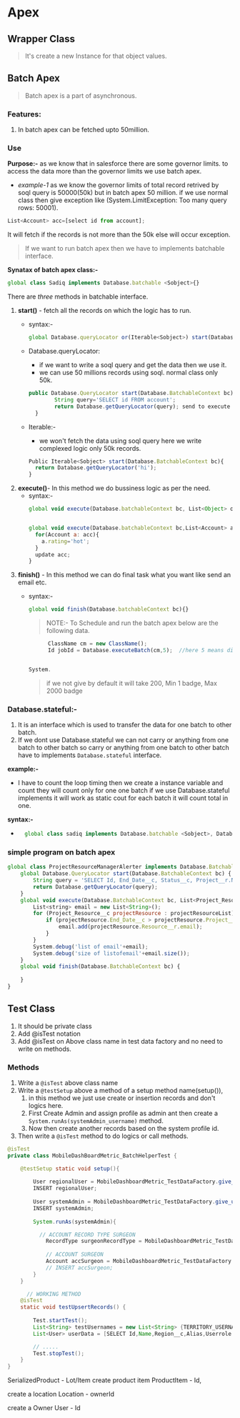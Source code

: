 # Apex

## Wrapper Class

> It's create a new Instance for that object values.

## Batch Apex

> Batch apex is a part of asynchronous. 

### Features:

1. In batch apex can be fetched upto 50million.

### Use 

**Purpose:-** as we know that in salesforce there are some governor limits. to access the data more than the governor limits we use batch apex.
  - *example-1* as we know the governor limits of total record retrived by soql query is 50000(50k) but in batch apex 50 million. if we use normal class then give exception like (System.LimitException: Too many query rows: 50001).

```js
List<Account> acc=[select id from account]; 
```
It will fetch if the records is not more than the 50k else will occur exception.

> If we want to run batch apex then we have to implements batchable interface.

		
**Synatax of batch apex class:-**

```js
global class Sadiq implements Database.batchable <Sobject>{}
```

There are *three* methods in batchable interface.

1. **start()** - fetch all the records on which the logic has to run.
    - syntax:-
      ```js
      global Database.queryLocator or(Iterable<Sobject>) start(Database.batchableContext bc){}
      ```
    -	Database.queryLocator:
        - if we want to write a soql query and get the data then we use it. 
        - we can use 50 millions records using soql. normal class only 50k.

        ```js
        public Database.QueryLocator start(Database.BatchableContext bc){
                String query='SELECT id FROM account';
                return Database.getQueryLocator(query); send to execute method.
          }
        ```
    - Iterable<Sobject>:-
        - we won't fetch the data using soql query here we write complexed logic only 50k records.
    
        ```js
        Public Iterable<Sobject> start(Database.BatchableContext bc){
          return Database.getQueryLocator('hi');
        }
      ```
1. **execute()**- In this method we do bussiness logic as per the need.
    - syntax:-
      ```js
      global void execute(Database.batchableContext bc, List<Object> obj){}


      global void execute(Database.batchableContext bc,List<Account> acc){
        for(Account a: acc){
          a.rating='hot';
        }
        update acc;
      }
      ```
1. **finish()** - In this method we can do final task what you want like send an email etc.
    - syntax:-
      ```js
      global void finish(Database.batchableContext bc){}
      ```
		> NOTE:- To Schedule and run the batch apex below are the following data.
      ```js
			ClassName cm = new ClassName();
			Id jobId = Database.executeBatch(cm,5);  //here 5 means dividing into 5 badge


      System.
      ```

      
		>	if we not give by default it will take 200, Min 1 badge, Max 2000 badge

### Database.stateful:- 

1. It is an interface which is used to transfer the data for one batch to other batch.
1. If we dont use Database.stateful we can not carry or anything from one batch to other batch so carry or anything from one batch to other batch have to implements `Database.stateful` interface.

**example:-**
  - I have to count the loop timing then we create a instance variable and count they will count only for one one 
					batch if we use Database.stateful implements it will work as static cout for each batch it will count total in one.

**syntax:-**
  - ```js
      global class sadiq implements Database.batchable <Sobject>, Database.stateful{}
    ```

   
### simple program on batch apex

```js
global class ProjectResourceManagerAlerter implements Database.Batchable <Sobject> {
    global Database.QueryLocator start(Database.BatchableContext bc) {
        String query = 'SELECT Id, End_Date__c, Status__c, Project__r.Name, Project__r.Status__c, Project__r.End_Date__c, Resource__r.name, Resource__r.email FROM project_resource__c';
        return Database.getQueryLocator(query);        
    }
    global void execute(Database.BatchableContext bc, List<Project_Resource__c> projectResourceList) {
        List<string> email = new List<String>();
        for (Project_Resource__c projectResource : projectResourceList) {
            if (projectResource.End_Date__c > projectResource.Project__r.End_Date__c && projectResource.Status__c == 'Active' && projectResource.Project__r.Status__c == 'Completed') {
                email.add(projectResource.Resource__r.email);                
            }            
        }
        System.debug('list of email'+email);
        System.debug('size of listofemail'+email.size());
    }
    global void finish(Database.BatchableContext bc) {
        
    }
}
```

## Test Class

1. It should be private class
1. Add @isTest notation
1. Add @isTest on Above class name in test data factory and no need to write on methods.

### Methods

1. Write a `@isTest` above class name
1. Write a `@testSetup` above a method of a setup method name(setup()),
   1. in this method we just use create or insertion records and don't logics here.
   1. First Create Admin and assign profile as admin ant then create a `System.runAs(systemAdmin_username)` method.
   1. Now then create another records based on the system profile id.
2. Then write a `@isTest` method to do logics or call methods.

```java
@isTest
private class MobileDashBoardMetric_BatchHelperTest {

    @testSetup static void setup(){
        
        User regionalUser = MobileDashboardMetric_TestDataFactory.give_userRegionalRecord(REGIONAL_USERNAME_1,REGIONAL_SALES_DIRECTOR_ROLE_NAME);
        INSERT regionalUser;
        
        User systemAdmin = MobileDashboardMetric_TestDataFactory.give_userTerritoryRecord(TERRITORY_USERNAME_1, TERRITORY_MANGER_ROLE_NAME, regionalUser.Id);
        INSERT systemAdmin;
        
        System.runAs(systemAdmin){

          // ACCOUNT RECORD TYPE SURGEON
            RecordType surgeonRecordType = MobileDashboardMetric_TestDataFactory.give_recordType(SURGEON_NAME,ACCOUNT_NAME);
            
            // ACCOUNT SURGEON
            Account accSurgeon = MobileDashboardMetric_TestDataFactory.give_accountRecord('Test 1 Accellor',surgeonRecordType,'Practice Name Test');
            // INSERT accSurgeon;
        }
    }

      // WORKING METHOD
    @isTest
    static void testUpsertRecords() {
        	
        Test.startTest();
        List<String> testUsernames = new List<String> {TERRITORY_USERNAME_1, REGIONAL_USERNAME_1};
        List<User> userData = [SELECT Id,Name,Region__c,Alias,Userrole.Name,Territory_Global__c,Manager.UserRole.Name,ManagerId FROM User WHERE Username IN :testUsernames  LIMIT 50000 ] ;

        // .....
        Test.stopTest();
    }
}
```


SerializedProduct - Lot/Item
create product item
  ProductItem - Id,

create a location
  Location - ownerId

create a Owner
  User - Id